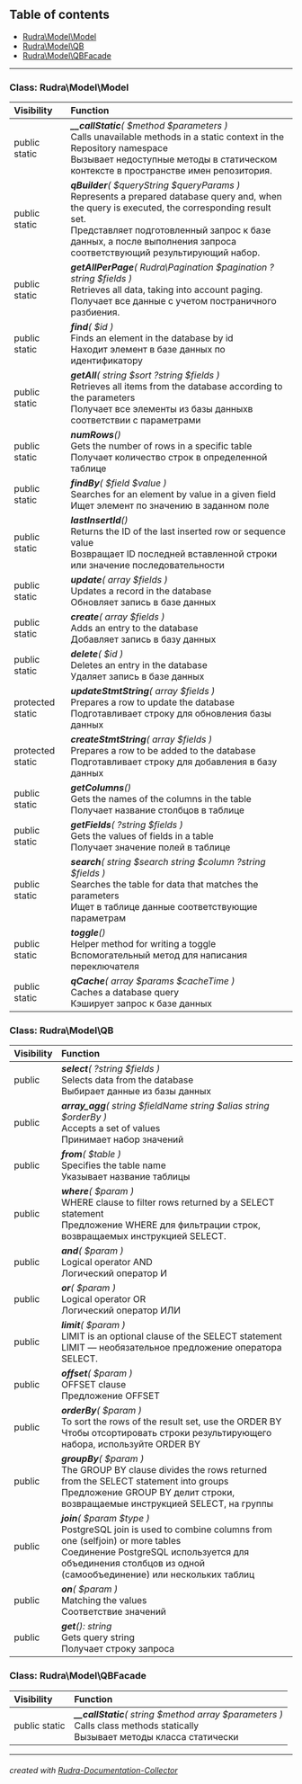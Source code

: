 ## Table of contents
- [Rudra\Model\Model](#rudra_model_model)
- [Rudra\Model\QB](#rudra_model_qb)
- [Rudra\Model\QBFacade](#rudra_model_qbfacade)
<hr>

<a id="rudra_model_model"></a>

### Class: Rudra\Model\Model
| Visibility | Function |
|:-----------|:---------|
|public static|<em><strong>__callStatic</strong>(  $method   $parameters )</em><br>Calls unavailable methods in a static context in the Repository namespace<br>Вызывает недоступные методы в статическом контексте в пространстве имен репозитория.|
|public static|<em><strong>qBuilder</strong>(  $queryString   $queryParams )</em><br>Represents a prepared database query and, when the query is executed, the corresponding result set.<br>Представляет подготовленный запрос к базе данных, а после выполнения запроса соответствующий результирующий набор. |
|public static|<em><strong>getAllPerPage</strong>( Rudra\Pagination $pagination  ?string $fields )</em><br>Retrieves all data, taking into account paging.<br>Получает все данные с учетом постраничного разбиения.|
|public static|<em><strong>find</strong>(  $id )</em><br>Finds an element in the database by id<br>Находит элемент в базе данных по идентификатору|
|public static|<em><strong>getAll</strong>( string $sort  ?string $fields )</em><br>Retrieves all items from the database according to the parameters<br>Получает все элементы из базы данныхв соответствии с параметрами|
|public static|<em><strong>numRows</strong>()</em><br>Gets the number of rows in a specific table<br>Получает количество строк в определенной таблице|
|public static|<em><strong>findBy</strong>(  $field   $value )</em><br>Searches for an element by value in a given field<br>Ищет элемент по значению в заданном поле|
|public static|<em><strong>lastInsertId</strong>()</em><br>Returns the ID of the last inserted row or sequence value <br>Возвращает ID последней вставленной строки или значение последовательности |
|public static|<em><strong>update</strong>( array $fields )</em><br>Updates a record in the database<br>Обновляет запись в базе данных|
|public static|<em><strong>create</strong>( array $fields )</em><br>Adds an entry to the database<br>Добавляет запись в базу данных|
|public static|<em><strong>delete</strong>(  $id )</em><br>Deletes an entry in the database<br>Удаляет запись в базе данных|
|protected static|<em><strong>updateStmtString</strong>( array $fields )</em><br>Prepares a row to update the database<br>Подготавливает строку для обновления базы данных|
|protected static|<em><strong>createStmtString</strong>( array $fields )</em><br>Prepares a row to be added to the database<br>Подготавливает строку для добавления в базу данных|
|public static|<em><strong>getColumns</strong>()</em><br>Gets the names of the columns in the table<br>Получает название столбцов в таблице|
|public static|<em><strong>getFields</strong>( ?string $fields )</em><br>Gets the values of fields in a table<br>Получает значение полей в таблице|
|public static|<em><strong>search</strong>( string $search  string $column  ?string $fields )</em><br>Searches the table for data that matches the parameters<br>Ищет в таблице данные соответствующие параметрам|
|public static|<em><strong>toggle</strong>()</em><br>Helper method for writing a toggle<br>Вспомогательный метод для написания переключателя|
|public static|<em><strong>qCache</strong>( array $params   $cacheTime )</em><br>Caches a database query<br>Кэширует запрос к базе данных|


<a id="rudra_model_qb"></a>

### Class: Rudra\Model\QB
| Visibility | Function |
|:-----------|:---------|
|public|<em><strong>select</strong>( ?string $fields )</em><br>Selects data from the database<br>Выбирает данные из базы данных|
|public|<em><strong>array_agg</strong>( string $fieldName  string $alias  string $orderBy )</em><br>Accepts a set of values<br>Принимает набор значений|
|public|<em><strong>from</strong>(  $table )</em><br>Specifies the table name<br>Указывает название таблицы|
|public|<em><strong>where</strong>(  $param )</em><br>WHERE clause to filter rows returned by a SELECT statement<br>Предложение WHERE для фильтрации строк, возвращаемых инструкцией SELECT.|
|public|<em><strong>and</strong>(  $param )</em><br>Logical operator AND<br>Логический оператор И|
|public|<em><strong>or</strong>(  $param )</em><br>Logical operator OR<br>Логический оператор ИЛИ|
|public|<em><strong>limit</strong>(  $param )</em><br>LIMIT is an optional clause of the SELECT statement <br>LIMIT — необязательное предложение оператора SELECT.|
|public|<em><strong>offset</strong>(  $param )</em><br>OFFSET clause<br>Предложение OFFSET|
|public|<em><strong>orderBy</strong>(  $param )</em><br>To sort the rows of the result set, use the ORDER BY<br>Чтобы отсортировать строки результирующего набора, используйте ORDER BY|
|public|<em><strong>groupBy</strong>(  $param )</em><br>The GROUP BY clause divides the rows returned from the SELECT statement into groups<br>Предложение GROUP BY делит строки, возвращаемые инструкцией SELECT, на группы|
|public|<em><strong>join</strong>(  $param   $type )</em><br>PostgreSQL join is used to combine columns from one (selfjoin) or more tables<br>Соединение PostgreSQL используется для объединения столбцов из одной (самообъединение) или нескольких таблиц|
|public|<em><strong>on</strong>(  $param )</em><br>Matching the values<br>Соответствие значений|
|public|<em><strong>get</strong>(): string</em><br>Gets query string<br>Получает строку запроса|


<a id="rudra_model_qbfacade"></a>

### Class: Rudra\Model\QBFacade
| Visibility | Function |
|:-----------|:---------|
|public static|<em><strong>__callStatic</strong>( string $method  array $parameters )</em><br>Calls class methods statically<br>Вызывает методы класса статически|
<hr>

###### created with [Rudra-Documentation-Collector](#https://github.com/Jagepard/Rudra-Documentation-Collector)
